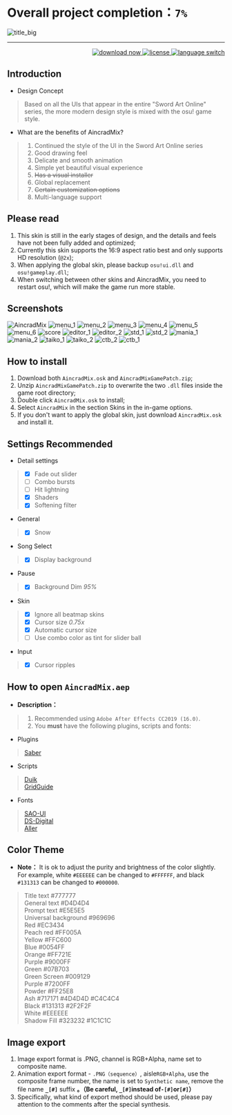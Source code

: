 # Overall project completion：`7%`

![title_big]

----

<div align="right">
  <a href="https://github.com/Sendevia/AincradMix/releases/tag/alpha1.2_amix">
    <img src="https://img.shields.io/github/release-pre/Sendevia/AincradMix.svg?color=%23FF721E&labelLatest&style=popout-square" alt="download now">
  </a>
  <a href="https://github.com/Sendevia/AincradMix/blob/master/LICENSE">
    <img src="https://img.shields.io/github/license/Sendevia/AincradMix.svg?color=%23FF005A&style=popout-square" alt="license">
  </a>
  <a href="https://github.com/Sendevia/AincradMix/blob/master/README.md">
    <img src="https://img.shields.io/badge/Switch to-Chinese-%23131313.svg?style=flat-square" alt="language switch">
  </a>
</div>

## Introduction

- Design Concept

> Based on all the UIs that appear in the entire "Sword Art Online" series, the more modern design style is mixed with the osu! game style.

- What are the benefits of AincradMix?

> 1. Continued the style of the UI in the Sword Art Online series
> 2. Good drawing feel
> 3. Delicate and smooth animation
> 4. Simple yet beautiful visual experience
> 5. ~~Has a visual installer~~
> 6. Global replacement
> 7. ~~Certain customization options~~
> 8. Multi-language support

## Please read

 1. This skin is still in the early stages of design, and the details and feels have not been fully added and optimized;
 2. Currently this skin supports the 16:9 aspect ratio best and only supports HD resolution (`@2x`);
 3. When applying the global skin, please backup `osu!ui.dll` and `osu!gameplay.dll`;
 4. When switching between other skins and AincradMix, you need to restart osu!, which will make the game run more stable.

## Screenshots

![AincradMix]
![menu_1]
![menu_2]
![menu_3]
![menu_4]
![menu_5]
![menu_6]
![score]
![editor_1]
![editor_2]
![std_1]
![std_2]
![mania_1]
![mania_2]
![taiko_1]
![taiko_2]
![ctb_2]
![ctb_1]

## How to install

 1. Download both `AincradMix.osk` and `AincradMixGamePatch.zip`;
 2. Unzip `AincradMixGamePatch.zip` to overwrite the two `.dll` files inside the game root directory;
 3. Double click `AincradMix.osk` to install;
 4. Select `AincradMix` in the section Skins in the in-game options.
 5. If you don't want to apply the global skin, just download `AincradMix.osk` and install it.

## Settings Recommended

- Detail settings

> - [x] Fade out slider
> - [ ] Combo bursts
> - [ ] Hit lightning
> - [x] Shaders
> - [x] Softening filter

- General

> - [x] Snow

- Song Select

> - [x] Display background

- Pause

> - [x] Background Dim _95%_

- Skin

> - [x] Ignore all beatmap skins
> - [x] Cursor size _0.75x_
> - [x] Automatic cursor size
> - [ ] Use combo color as tint for slider ball

- Input

> - [x] Cursor ripples

## How to open `AincradMix.aep`

- **Description：**

> 1. Recommended using `Adobe After Effects CC2019 (16.0)`.
> 2. You **must** have the following plugins, scripts and fonts:

- Plugins

> [Saber]  

- Scripts

> [Duik]  
> [GridGuide]  

- Fonts

> [SAO-UI]  
> [DS-Digital]  
> [Aller]  

## Color Theme

- **Note：** It is ok to adjust the purity and brightness of the color slightly. For example, white `#EEEEEE` can be changed to `#FFFFFF`, and black `#131313` can be changed to `#000000`.

> Title text #777777  
> General text #D4D4D4  
> Prompt text #E5E5E5  
> Universal background #969696  
> Red #EC3434  
> Peach red #FF005A  
> Yellow #FFC600  
> Blue #0054FF  
> Orange #FF721E  
> Purple #9000FF  
> Green #07B703  
> Green Screen #009129  
> Purple #7200FF  
> Powder #FF25E8  
> Ash #717171 #4D4D4D #C4C4C4  
> Black #131313 #2F2F2F  
> White #EEEEEE  
> Shadow Fill #323232 #1C1C1C

## Image export

 1. Image export format is .PNG, channel is RGB+Alpha, name set to composite name.
 2. Animation export format - `.PNG（sequence）`, aisle`RGB+Alpha`, use the composite frame number, the name is set to `Synthetic name`, remove the file name **`_[#]`** suffix **。（Be careful, `_[#]`instead of`-[#]`or`[#]`）**
 3. Specifically, what kind of export method should be used, please pay attention to the comments after the special synthesis.

<!-- links -->
[AincradMix]:https://raw.githubusercontent.com/Sendevia/sendevia.github.io/master/assets/images/AincradMix.png
[menu_1]:https://raw.githubusercontent.com/Sendevia/sendevia.github.io/master/assets/screenshots/menu_1.jpg
[menu_2]:https://raw.githubusercontent.com/Sendevia/sendevia.github.io/master/assets/screenshots/menu_2.jpg
[menu_3]:https://raw.githubusercontent.com/Sendevia/sendevia.github.io/master/assets/screenshots/menu_3.jpg
[menu_4]:https://raw.githubusercontent.com/Sendevia/sendevia.github.io/master/assets/screenshots/menu_4.jpg
[menu_5]:https://raw.githubusercontent.com/Sendevia/sendevia.github.io/master/assets/screenshots/menu_5.jpg
[menu_6]:https://raw.githubusercontent.com/Sendevia/sendevia.github.io/master/assets/screenshots/menu_6.jpg
[score]:https://raw.githubusercontent.com/Sendevia/sendevia.github.io/master/assets/screenshots/score.jpg
[editor_1]:https://raw.githubusercontent.com/Sendevia/sendevia.github.io/master/assets/screenshots/editor_1.jpg
[editor_2]:https://raw.githubusercontent.com/Sendevia/sendevia.github.io/master/assets/screenshots/editor_2.jpg
[std_1]:https://raw.githubusercontent.com/Sendevia/sendevia.github.io/master/assets/screenshots/std_1.jpg
[std_2]:https://raw.githubusercontent.com/Sendevia/sendevia.github.io/master/assets/screenshots/std_2.jpg
[mania_1]:https://raw.githubusercontent.com/Sendevia/sendevia.github.io/master/assets/screenshots/mania_1.jpg
[mania_2]:https://raw.githubusercontent.com/Sendevia/sendevia.github.io/master/assets/screenshots/mania_2.jpg
[taiko_1]:https://raw.githubusercontent.com/Sendevia/sendevia.github.io/master/assets/screenshots/taiko_1.jpg
[taiko_2]:https://raw.githubusercontent.com/Sendevia/sendevia.github.io/master/assets/screenshots/taiko_2.jpg
[ctb_1]:https://raw.githubusercontent.com/Sendevia/sendevia.github.io/master/assets/screenshots/ctb_1.jpg
[ctb_2]:https://raw.githubusercontent.com/Sendevia/sendevia.github.io/master/assets/screenshots/ctb_2.jpg
[title_big]:https://raw.githubusercontent.com/Sendevia/sendevia.github.io/master/assets/images/title_big.png
[Saber]:https://www.videocopilot.net/blog/2016/03/new-plug-in-saber-now-available-100-free/
[Duik]:https://rainboxprod.coop/en/tools/duik/duik-download/
[GridGuide]:https://aescripts.com/gridguide-for-after-effects/
[SAO-UI]:https://fontmeme.com/fonts/sao-ui-font/
[DS-Digital]:https://fontmeme.com/fonts/ds-digital-font/
[Aller]:https://fontmeme.com/fonts/aller-font/
